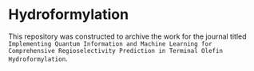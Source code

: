 # Hydroformylation
This repository was constructed to archive the work for the journal titled `Implementing Quantum Information and Machine Learning for Comprehensive Regioselectivity Prediction in Terminal Olefin Hydroformylation`.
